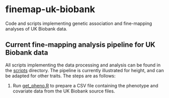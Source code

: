 # finemap-uk-biobank

Code and scripts implementing genetic association and fine-mapping
analyses of UK Biobank data.

## Current fine-mapping analysis pipeline for UK Biobank data

All scripts implementing the data processing and analysis can be found
in the [scripts](scripts) directory. The pipeline is currently
illustrated for height, and can be adapted for other traits. The steps
are as follows:

1. Run [get_pheno.R](scripts/get_pheno.R) to prepare a CSV file
   containing the phenotype and covariate data from the UK Biobank
   source files.
